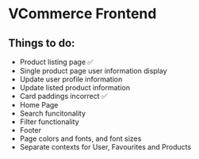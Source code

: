 # VCommerce Frontend
## Things to do:
* Product listing page ✅
* Single product page user information display
* Update user profile information
* Update listed product information
* Card paddings incorrect ✅
* Home Page
* Search funcitonality
* Filter functionality
* Footer
* Page colors and fonts, and font sizes
* Separate contexts for User, Favourites and Products

